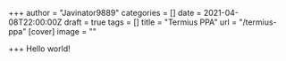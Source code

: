 +++
author = "Javinator9889"
categories = []
date = 2021-04-08T22:00:00Z
draft = true
tags = []
title = "Termius PPA"
url = "/termius-ppa"
[cover]
image = ""

+++
Hello world!